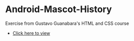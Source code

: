 # Android-Mascot-History
<p>Exercise from Gustavo Guanabara's HTML and CSS course</p>
<ul>
    <li>
        <a href="https://emannuelop.github.io/Letter-website/">Click here to view</a>
    </li>
</ul>
